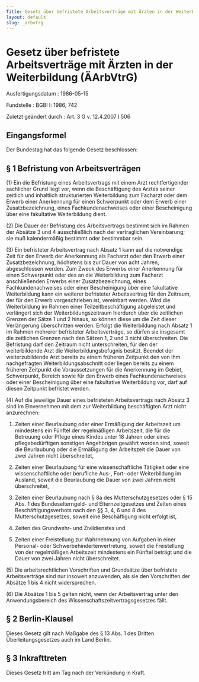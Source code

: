 ```yaml
---
Title: Gesetz über befristete Arbeitsverträge mit Ärzten in der Weiterbildung
layout: default
slug: _arbvtrg
---
```


# Gesetz über befristete Arbeitsverträge mit Ärzten in der Weiterbildung (ÄArbVtrG)

Ausfertigungsdatum
:   1986-05-15

Fundstelle
:   BGBl I: 1986, 742

Zuletzt geändert durch
:   Art. 3 G v. 12.4.2007 I 506


## Eingangsformel

Der Bundestag hat das folgende Gesetz beschlossen:


## § 1 Befristung von Arbeitsverträgen

(1) Ein die Befristung eines Arbeitsvertrags mit einem Arzt
rechtfertigender sachlicher Grund liegt vor, wenn die Beschäftigung
des Arztes seiner zeitlich und inhaltlich strukturierten Weiterbildung
zum Facharzt oder dem Erwerb einer Anerkennung für einen Schwerpunkt
oder dem Erwerb einer Zusatzbezeichnung, eines Fachkundenachweises
oder einer Bescheinigung über eine fakultative Weiterbildung dient.

(2) Die Dauer der Befristung des Arbeitsvertrags bestimmt sich im
Rahmen der Absätze 3 und 4 ausschließlich nach der vertraglichen
Vereinbarung; sie muß kalendermäßig bestimmt oder bestimmbar sein.

(3) Ein befristeter Arbeitsvertrag nach Absatz 1 kann auf die
notwendige Zeit für den Erwerb der Anerkennung als Facharzt oder den
Erwerb einer Zusatzbezeichnung, höchstens bis zur Dauer von acht
Jahren, abgeschlossen werden. Zum Zweck des Erwerbs einer Anerkennung
für einen Schwerpunkt oder des an die Weiterbildung zum Facharzt
anschließenden Erwerbs einer Zusatzbezeichnung, eines
Fachkundenachweises oder einer Bescheinigung über eine fakultative
Weiterbildung kann ein weiterer befristeter Arbeitsvertrag für den
Zeitraum, der für den Erwerb vorgeschrieben ist, vereinbart werden.
Wird die Weiterbildung im Rahmen einer Teilzeitbeschäftigung
abgeleistet und verlängert sich der Weiterbildungszeitraum hierdurch
über die zeitlichen Grenzen der Sätze 1 und 2 hinaus, so können diese
um die Zeit dieser Verlängerung überschritten werden. Erfolgt die
Weiterbildung nach Absatz 1 im Rahmen mehrerer befristeter
Arbeitsverträge, so dürfen sie insgesamt die zeitlichen Grenzen nach
den Sätzen 1, 2 und 3 nicht überschreiten. Die Befristung darf den
Zeitraum nicht unterschreiten, für den der weiterbildende Arzt die
Weiterbildungsbefugnis besitzt. Beendet der weiterzubildende Arzt
bereits zu einem früheren Zeitpunkt den von ihm nachgefragten
Weiterbildungsabschnitt oder liegen bereits zu einem früheren
Zeitpunkt die Voraussetzungen für die Anerkennung im Gebiet,
Schwerpunkt, Bereich sowie für den Erwerb eines Fachkundenachweises
oder einer Bescheinigung über eine fakultative Weiterbildung vor, darf
auf diesen Zeitpunkt befristet werden.

(4) Auf die jeweilige Dauer eines befristeten Arbeitsvertrags nach
Absatz 3 sind im Einvernehmen mit dem zur Weiterbildung beschäftigten
Arzt nicht anzurechnen:

1.  Zeiten einer Beurlaubung oder einer Ermäßigung der Arbeitszeit um
    mindestens ein Fünftel der regelmäßigen Arbeitszeit, die für die
    Betreuung oder Pflege eines Kindes unter 18 Jahren oder eines
    pflegebedürftigen sonstigen Angehörigen gewährt worden sind, soweit
    die Beurlaubung oder die Ermäßigung der Arbeitszeit die Dauer von zwei
    Jahren nicht überschreitet,


2.  Zeiten einer Beurlaubung für eine wissenschaftliche Tätigkeit oder
    eine wissenschaftliche oder berufliche Aus-, Fort- oder Weiterbildung
    im Ausland, soweit die Beurlaubung die Dauer von zwei Jahren nicht
    überschreitet,


3.  Zeiten einer Beurlaubung nach § 8a des Mutterschutzgesetzes oder § 15
    Abs. 1 des Bundeselterngeld- und Elternzeitgesetzes und Zeiten eines
    Beschäftigungsverbots nach den §§ 3, 4, 6 und 8 des
    Mutterschutzgesetzes, soweit eine Beschäftigung nicht erfolgt ist,


4.  Zeiten des Grundwehr- und Zivildienstes und


5.  Zeiten einer Freistellung zur Wahrnehmung von Aufgaben in einer
    Personal- oder Schwerbehindertenvertretung, soweit die Freistellung
    von der regelmäßigen Arbeitszeit mindestens ein Fünftel beträgt und
    die Dauer von zwei Jahren nicht überschreitet.




(5) Die arbeitsrechtlichen Vorschriften und Grundsätze über befristete
Arbeitsverträge sind nur insoweit anzuwenden, als sie den Vorschriften
der Absätze 1 bis 4 nicht widersprechen.

(6) Die Absätze 1 bis 5 gelten nicht, wenn der Arbeitsvertrag unter
den Anwendungsbereich des Wissenschaftszeitvertragsgesetzes fällt.


## § 2 Berlin-Klausel

Dieses Gesetz gilt nach Maßgabe des § 13 Abs. 1 des Dritten
Überleitungsgesetzes auch im Land Berlin.


## § 3 Inkrafttreten

Dieses Gesetz tritt am Tag nach der Verkündung in Kraft.

